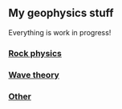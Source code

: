 ## My geophysics stuff

Everything is work in progress!

### [Rock physics](rockp.md)



### [Wave theory](wave.md)

### [Other](other.md)
